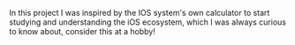 In this project I was inspired by the IOS system's own calculator to start studying and understanding the iOS ecosystem, which I was always curious to know about, consider this at a hobby!
